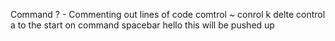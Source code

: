 Command ? - Commenting out lines of code
comtrol ~
conrol k delte 
control a to the start on 
command spacebar
hello
this will be pushed up
